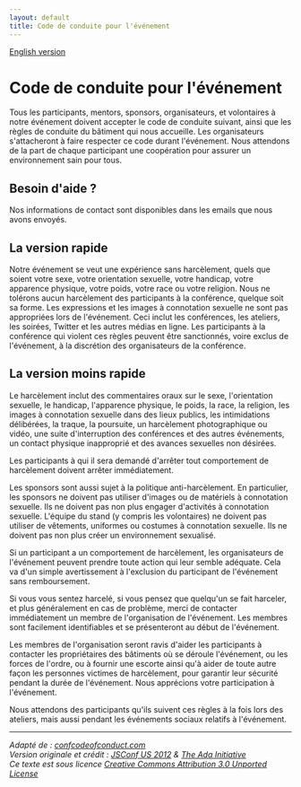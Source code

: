 ```yaml
---
layout: default
title: Code de conduite pour l'événement
---
```


[English version](coc-en.html)

# Code de conduite pour l'événement

Tous les participants, mentors, sponsors, organisateurs, et volontaires à notre événement doivent accepter le code de conduite suivant, ainsi que les règles de conduite du bâtiment qui nous accueille. Les organisateurs s'attacheront à faire respecter ce code durant l'événement. Nous attendons de la part de chaque participant une coopération pour assurer un environnement sain pour tous.

## Besoin d'aide ?

Nos informations de contact sont disponibles dans les emails que nous avons envoyés.

## La version rapide

Notre événement se veut une expérience sans harcèlement, quels que soient votre sexe, votre orientation sexuelle, votre handicap, votre apparence physique, votre poids, votre race ou votre religion. Nous ne tolérons aucun harcèlement des participants à la conférence, quelque soit sa forme. Les expressions et les images à connotation sexuelle ne sont pas appropriées lors de l'événement. Ceci inclut les conférences, les ateliers, les soirées, Twitter et les autres médias en ligne. Les participants à la conférence qui violent ces règles peuvent être sanctionnés, voire exclus de l'événement, à la discrétion des organisateurs de la conférence.

## La version moins rapide

Le harcèlement inclut des commentaires oraux sur le sexe, l'orientation sexuelle, le handicap, l'apparence physique, le poids, la race, la religion, les images à connotation sexuelle dans des lieux publics, les intimidations délibérées, la traque, la poursuite, un harcèlement photographique ou vidéo, une suite d'interruption des conférences et des autres événements, un contact physique inapproprié et des avances sexuelles non désirées.

Les participants à qui il sera demandé d'arrêter tout comportement de harcèlement doivent arrêter immédiatement.

Les sponsors sont aussi sujet à la politique anti-harcèlement. En particulier, les sponsors ne doivent pas utiliser d'images ou de matériels à connotation sexuelle. Ils ne doivent pas non plus engager d'activités à connotation sexuelle. L'équipe du stand (y compris les volontaires) ne doivent pas utiliser de vêtements, uniformes ou costumes à connotation sexuelle. Ils ne doivent pas non plus créer un environnement sexualisé.

Si un participant a un comportement de harcèlement, les organisateurs de l'événement peuvent prendre toute action qui leur semble adéquate. Cela va d'un simple avertissement à l'exclusion du participant de l'événement sans remboursement.

Si vous vous sentez harcelé, si vous pensez que quelqu'un se fait harceler, et plus généralement en cas de problème, merci de contacter immédiatement un membre de l'organisation de l'événement. Les membres sont facilement identifiables et se présenteront au début de l'événement.

Les membres de l'organisation seront ravis d'aider les participants à contacter les propriétaires des bâtiments où se déroule l'événement, ou les forces de l'ordre, ou à fournir une escorte ainsi qu'à aider de toute autre façon les personnes victimes de harcèlement, pour garantir leur sécurité pendant la durée de l'événement. Nous apprécions votre participation à l'événement.

Nous attendons des participants qu'ils suivent ces règles à la fois lors des ateliers, mais aussi pendant les événements sociaux relatifs à l'événement.

---

_Adapté de : [confcodeofconduct.com](https://github.com/confcodeofconduct/confcodeofconduct.com)_  
_Version originale et crédit : [JSConf US 2012](https://jsconf.com/) & [The Ada Initiative](https://geekfeminism.wikia.com/wiki/Conference_anti-harassment/Policy)_  
_Ce texte est sous licence [Creative Commons Attribution 3.0 Unported License](https://creativecommons.org/licenses/by/3.0/deed.fr)_
